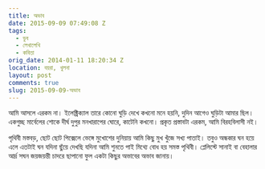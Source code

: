 ```yaml
---
title: অভাব
date: 2015-09-09 07:49:08 Z
tags:
  - ডুব
  - লেখালেখি
  - কবিতা
orig_date: 2014-01-11 18:20:34 Z
location: বয়রা, খুলনা
layout: post
comments: true
slug: 2015-09-09-অভাব
---
```


আমি আসলে এরকম না।
ইলেক্ট্রিক্যাল তারে কোনো ঘুড়ি দেখে
কখনো মনে হয়নি,
দুদিন আগেও ঘুড়িটা আমার ছিল।
একগুচ্ছ মার্বেলের শোকে
দীর্ঘ দুপুর মনখারাপের ঘোরে, কাটেনি কখনো।
প্রকৃত প্রস্তাবটা এরকম,
আমি বিরহবিলাসী নই।

<!--more-->

পৃথিবী মস্তবড়, ছোট ছোট পিক্সেলে ভেঙ্গে
মুখোশের দুনিয়ায়
আমি কিছু মুখ খুঁজে
সখ্য পাতাই।
তবুও অন্ধকার ঘন হয়ে এলে
এতটাই ঘন
যদিনা ছুঁয়ে দেখছি
যদিনা আমি শুনতে পাই
মিথ্যে বোধ হয় সমস্ত পৃথিবী।
প্লেলিস্টে সানাই বা বেহালার
আর্দ্র সঘন জয়জয়ন্তী
চাদরে ছাপানো ফুল
একটা কিছুর অভাবের অভাব জানায়।
